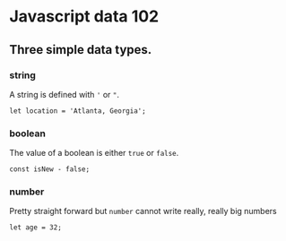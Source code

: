 # Javascript data 102

## Three simple data types.

### string

A string is defined with `'` or `"`.

```
let location = 'Atlanta, Georgia';
```

### boolean

The value of a boolean is either `true` or `false`.

```
const isNew - false;
```

### number 

Pretty straight forward but `number` cannot write really, really big numbers

```
let age = 32;
```